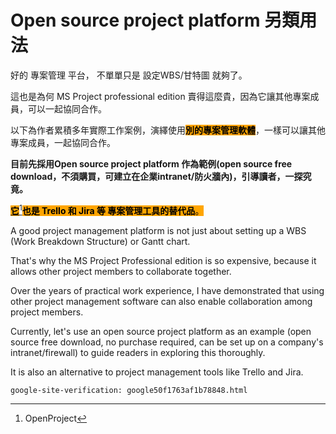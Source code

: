# Open source project platform 另類用法

好的 專案管理 平台， 不單單只是 設定WBS/甘特圖 就夠了。

這也是為何 MS Project professional edition 賣得這麼貴，因為它讓其他專案成員，可以一起協同合作。

以下為作者累積多年實際工作案例，演繹使用<mark style="background-color:orange;">**別的專案管理軟體**</mark>，一樣可以讓其他專案成員，一起協同合作。

**目前先採用Open source project platform 作為範例(open source free download，不須購買，可建立在企業intranet/防火牆內)，引導讀者，一探究竟。**

[<mark style="background-color:orange;">**它**</mark>](#user-content-fn-1)[^1]<mark style="background-color:orange;">**也是 Trello 和 Jira 等 專案管理工具的替代品**</mark><mark style="background-color:orange;">。</mark>

A good project management platform is not just about setting up a WBS (Work Breakdown Structure) or Gantt chart.

That's why the MS Project Professional edition is so expensive, because it allows other project members to collaborate together.

Over the years of practical work experience, I have demonstrated that using other project management software can also enable collaboration among project members.

Currently, let's use an open source project platform as an example (open source free download, no purchase required, can be set up on a company's intranet/firewall) to guide readers in exploring this thoroughly.

It is also an alternative to project management tools like Trello and Jira.

```html
google-site-verification: google50f1763af1b78848.html
```

[^1]: OpenProject
